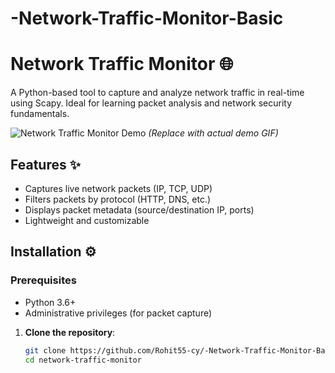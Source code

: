 # -Network-Traffic-Monitor-Basic
# Network Traffic Monitor 🌐

A Python-based tool to capture and analyze network traffic in real-time using Scapy. Ideal for learning packet analysis and network security fundamentals.

![Network Traffic Monitor Demo](demo.gif) *(Replace with actual demo GIF)*

## Features ✨
- Captures live network packets (IP, TCP, UDP)
- Filters packets by protocol (HTTP, DNS, etc.)
- Displays packet metadata (source/destination IP, ports)
- Lightweight and customizable

## Installation ⚙️

### Prerequisites
- Python 3.6+
- Administrative privileges (for packet capture)

1. **Clone the repository**:
   ```bash
   git clone https://github.com/Rohit55-cy/-Network-Traffic-Monitor-Basic-.git
   cd network-traffic-monitor
